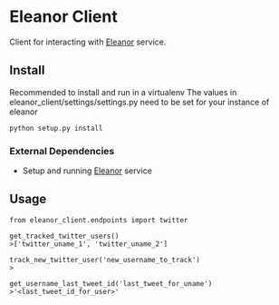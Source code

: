 # Eleanor Client

Client for interacting with [Eleanor](https://github.com/brett-smythe/eleanor) service.

## Install
Recommended to install and run in a virtualenv
The values in eleanor_client/settings/settings.py need to be set for your instance of eleanor

```
python setup.py install
```

### External Dependencies
* Setup and running [Eleanor](https://github.com/brett-smythe/eleanor) service

## Usage

```
from eleanor_client.endpoints import twitter

get_tracked_twitter_users()
>['twitter_uname_1', 'twitter_uname_2']

track_new_twitter_user('new_username_to_track')
>

get_username_last_tweet_id('last_tweet_for_uname')
>'<last_tweet_id_for_user>'
```
